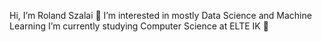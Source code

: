 Hi, I’m Roland Szalai 👋
I’m interested in mostly Data Science and Machine Learning
I’m currently studying Computer Science at ELTE IK 🌱


